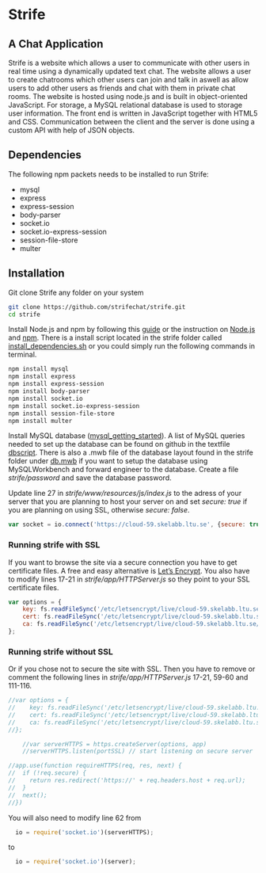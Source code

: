 # Strife
## A Chat Application
Strife is a website which allows a user to communicate with other users in real time using a dynamically updated text chat. The website allows a user to create chatrooms which other users can join and talk in aswell as allow users to add other users as friends and chat with them in private chat rooms. The website is hosted using node.js and is built in object-oriented JavaScript. For storage, a MySQL relational database is used to storage user information. The front end is written in JavaScript together with HTML5 and CSS. Communication between the client and the server is done using a custom API with help of JSON objects. 
## Dependencies
The following npm packets needs to be installed to run Strife:
* mysql
* express
* express-session
* body-parser
* socket.io
* socket.io-express-session
* session-file-store
* multer

## Installation
Git clone Strife any folder on your system 
```Bash
git clone https://github.com/strifechat/strife.git
cd strife
```
Install Node.js and npm by following this [guide](https://howtonode.org/how-to-install-nodejs) or the instruction on [Node.js](https://nodejs.org/en/) and [npm](https://www.npmjs.com/). There is a install script located in the strife folder called [install_dependencies.sh](https://github.com/strifechat/strife/blob/master/install_dependencies.sh) or you could simply run the following commands in terminal.
```Bash
npm install mysql
npm install express
npm install express-session
npm install body-parser
npm install socket.io
npm install socket.io-express-session
npm install session-file-store
npm install multer
```

Install MySQL database ([mysql_getting_started](http://dev.mysql.com/doc/mysql-getting-started/en/#mysql-getting-started-installing)). A list of MySQL queries needed to set up the database can be found on github in the textfile [dbscript](https://github.com/strifechat/strife/blob/master/dbscript). There is also a .mwb file of the database layout found in the strife folder under [db.mwb](https://github.com/strifechat/strife/blob/master/db.mwb) if you want to setup the database using MySQLWorkbench and forward engineer to the database. Create a file *strife/password* and save the database password.

Update line 27 in *strife/www/resources/js/index.js* to the adress of your server that you are planning to host your server on and set *secure: true* if you are planning on using SSL, otherwise *secure: false*. 
```JavaScript
var socket = io.connect('https://cloud-59.skelabb.ltu.se', {secure: true})
```

### Running strife with SSL
If you want to browse the site via a secure connection you have to get certificate files. A free and easy alternative is [Let’s Encrypt](https://letsencrypt.org/getting-started/). You also have to modify lines 17-21 in *strife/app/HTTPServer.js* so they point to your SSL certificate files.
```JavaScript
var options = {
    key: fs.readFileSync('/etc/letsencrypt/live/cloud-59.skelabb.ltu.se/privkey.pem'),
    cert: fs.readFileSync('/etc/letsencrypt/live/cloud-59.skelabb.ltu.se/cert.pem'),
    ca: fs.readFileSync('/etc/letsencrypt/live/cloud-59.skelabb.ltu.se/chain.pem')
};
```
### Running strife without SSL
Or if you chose not to secure the site with SSL. Then you have to remove or comment the following lines in *strife/app/HTTPServer.js* 17-21, 59-60 and 111-116. 

```JavaScript
//var options = {
//    key: fs.readFileSync('/etc/letsencrypt/live/cloud-59.skelabb.ltu.se/privkey.pem'),
//    cert: fs.readFileSync('/etc/letsencrypt/live/cloud-59.skelabb.ltu.se/cert.pem'),
//    ca: fs.readFileSync('/etc/letsencrypt/live/cloud-59.skelabb.ltu.se/chain.pem')
//};
```

```JavaScript
    //var serverHTTPS = https.createServer(options, app)
    //serverHTTPS.listen(portSSL) // start listening on secure server
```

```JavaScript
//app.use(function requireHTTPS(req, res, next) {
//  if (!req.secure) {
//    return res.redirect('https://' + req.headers.host + req.url);
//  }
//  next();
//})
```
You will also need to modify line 62 from

```JavaScript
  io = require('socket.io')(serverHTTPS);
``` 
to 
```JavaScript
  io = require('socket.io')(server);
``` 


